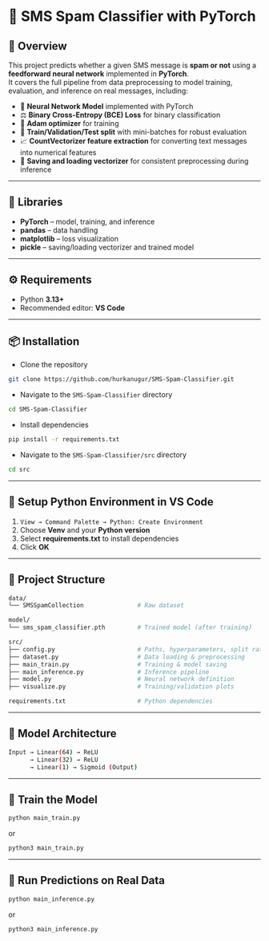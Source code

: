 # 📧 SMS Spam Classifier with PyTorch

## 📖 Overview
This project predicts whether a given SMS message is **spam or not** using a **feedforward neural network** implemented in **PyTorch**.  
It covers the full pipeline from data preprocessing to model training, evaluation, and inference on real messages, including:

- 🧠 **Neural Network Model** implemented with PyTorch  
- ⚖️ **Binary Cross-Entropy (BCE) Loss** for binary classification  
- 🔄 **Adam optimizer** for training  
- 🔀 **Train/Validation/Test split** with mini-batches for robust evaluation  
- 📈 **CountVectorizer feature extraction** for converting text messages into numerical features  
- 💾 **Saving and loading vectorizer** for consistent preprocessing during inference 

---

## 🧩 Libraries
- **PyTorch** – model, training, and inference  
- **pandas** – data handling  
- **matplotlib** – loss visualization  
- **pickle** – saving/loading vectorizer and trained model

---

## ⚙️ Requirements

- Python **3.13+**
- Recommended editor: **VS Code**

---

## 📦 Installation

- Clone the repository
```bash
git clone https://github.com/hurkanugur/SMS-Spam-Classifier.git
```

- Navigate to the `SMS-Spam-Classifier` directory
```bash
cd SMS-Spam-Classifier
```

- Install dependencies
```bash
pip install -r requirements.txt
```

- Navigate to the `SMS-Spam-Classifier/src` directory
```bash
cd src
```

---

## 🔧 Setup Python Environment in VS Code

1. `View → Command Palette → Python: Create Environment`  
2. Choose **Venv** and your **Python version**  
3. Select **requirements.txt** to install dependencies  
4. Click **OK**

---

## 📂 Project Structure

```bash
data/
└── SMSSpamCollection               # Raw dataset

model/
└── sms_spam_classifier.pth         # Trained model (after training)

src/
├── config.py                       # Paths, hyperparameters, split ratios
├── dataset.py                      # Data loading & preprocessing
├── main_train.py                   # Training & model saving
├── main_inference.py               # Inference pipeline
├── model.py                        # Neural network definition
├── visualize.py                    # Training/validation plots

requirements.txt                    # Python dependencies
```

---

## 📂 Model Architecture

```bash
Input → Linear(64) → ReLU
      → Linear(32) → ReLU
      → Linear(1) → Sigmoid (Output)
```

---

## 📂 Train the Model
```bash
python main_train.py
```
or
```bash
python3 main_train.py
```

---

## 📂 Run Predictions on Real Data
```bash
python main_inference.py
```
or
```bash
python3 main_inference.py
```
